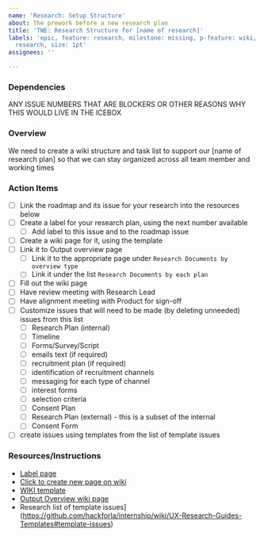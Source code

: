 ```yaml
---
name: 'Research: Setup Structure'
about: The prework before a new research plan
title: 'TWE: Research Structure for [name of research]'
labels: 'epic, feature: research, milestone: missing, p-feature: wiki, role: UI/UX
  research, size: 1pt'
assignees: ''

---
```


### Dependencies
ANY ISSUE NUMBERS THAT ARE BLOCKERS OR OTHER REASONS WHY THIS WOULD LIVE IN THE ICEBOX

### Overview
We need to create a wiki structure and task list to support our [name of research plan] so that we can stay organized across all team member and working times

### Action Items
- [ ] Link the roadmap and its issue for your research into the resources below
- [ ] Create a label for your research plan, using the next number available
  - [ ] Add label to this issue and to the roadmap issue
- [ ] Create a wiki page for it, using the template
- [ ] Link it to Output overview page
   - [ ] Link it to the appropriate page under `Research Documents by overview type`
   - [ ] Link it under the list `Research Documents by each plan`
- [ ] Fill out the  wiki page
- [ ] Have review meeting with Research Lead
- [ ] Have alignment meeting with Product for sign-off
- [ ] Customize issues that will need to be made  (by deleting unneeded) issues from this list
  - [ ] Research Plan (internal)
  - [ ] Timeline
  - [ ] Forms/Survey/Script
  - [ ] emails text (if required)
  - [ ] recruitment plan (if required)
  - [ ] identification of recruitment channels
  - [ ] messaging for each type of channel
  - [ ] interest forms
  - [ ] selection criteria
  - [ ] Consent Plan
  - [ ] Research Plan (external) - this is a subset of the internal
  - [ ] Consent Form
-  [ ] create issues using templates from the list of template issues

### Resources/Instructions
- [Label page](https://github.com/hackforla/internship/labels?q=RP)
- [Click to create new page on wiki](https://github.com/hackforla/internship/wiki/_new)
- [WIKI template](https://github.com/hackforla/internship/wiki/research-wiki-template)
- [Output Overview wiki page](https://github.com/hackforla/internship/wiki/Research-Output-Overview)
- Research list of template issues](https://github.com/hackforla/internship/wiki/UX-Research-Guides-Templates#template-issues)
